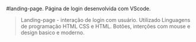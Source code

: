 #landing-page.
Página de login desenvolvida com VScode.  

> Landing-page - interação de login com usuário. 
> Utilizado Linguagens de programação HTML CSS e HTML.
> Botões, interções com mouse e design basico e moderno. 
      
      
      
      
  
